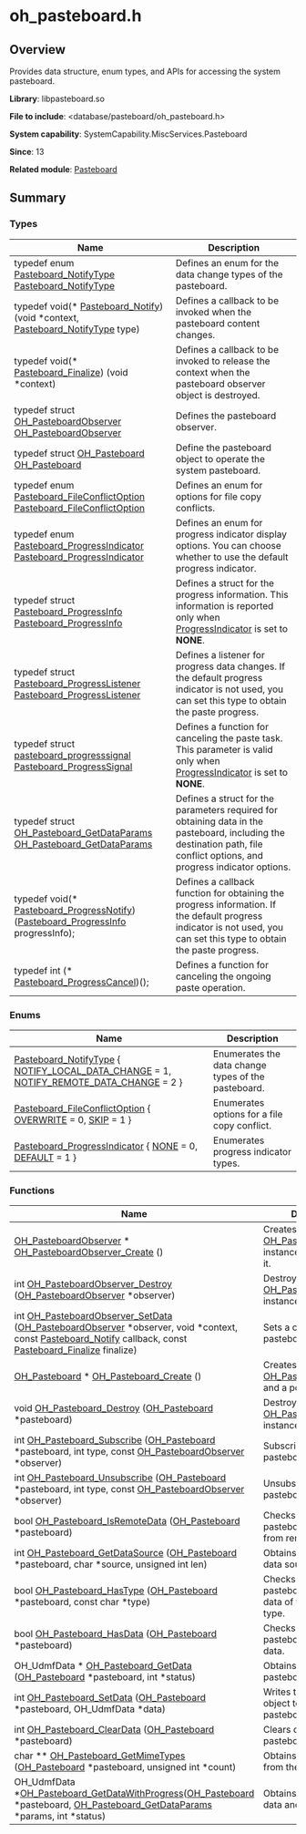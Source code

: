 # oh_pasteboard.h


## Overview

Provides data structure, enum types, and APIs for accessing the system pasteboard.

**Library**: libpasteboard.so

**File to include**: <database/pasteboard/oh_pasteboard.h>

**System capability**: SystemCapability.MiscServices.Pasteboard

**Since**: 13

**Related module**: [Pasteboard](_pasteboard.md)


## Summary


### Types

| Name| Description|
| -------- | -------- |
| typedef enum [Pasteboard_NotifyType](_pasteboard.md#pasteboard_notifytype) [Pasteboard_NotifyType](_pasteboard.md#pasteboard_notifytype) | Defines an enum for the data change types of the pasteboard. |
| typedef void(\* [Pasteboard_Notify](_pasteboard.md#pasteboard_notify)) (void \*context, [Pasteboard_NotifyType](_pasteboard.md#pasteboard_notifytype) type) | Defines a callback to be invoked when the pasteboard content changes. |
| typedef void(\* [Pasteboard_Finalize](_pasteboard.md#pasteboard_finalize)) (void \*context) | Defines a callback to be invoked to release the context when the pasteboard observer object is destroyed. |
| typedef struct [OH_PasteboardObserver](_pasteboard.md#oh_pasteboardobserver) [OH_PasteboardObserver](_pasteboard.md#oh_pasteboardobserver) | Defines the pasteboard observer. |
| typedef struct [OH_Pasteboard](_pasteboard.md#oh_pasteboard) [OH_Pasteboard](_pasteboard.md#oh_pasteboard) | Define the pasteboard object to operate the system pasteboard. |
| typedef enum [Pasteboard_FileConflictOption](_pasteboard.md#pasteboard_fileconflictoption) [Pasteboard_FileConflictOption](_pasteboard.md#pasteboard_fileconflictoption) | Defines an enum for options for file copy conflicts.|
| typedef enum [Pasteboard_ProgressIndicator](_pasteboard.md#pasteboard_progressindicator) [Pasteboard_ProgressIndicator](_pasteboard.md#pasteboard_progressindicator) | Defines an enum for progress indicator display options. You can choose whether to use the default progress indicator.|
| typedef struct [Pasteboard_ProgressInfo](_pasteboard.md#pasteboard_progressinfo) [Pasteboard_ProgressInfo](_pasteboard.md#pasteboard_progressinfo) | Defines a struct for the progress information. This information is reported only when [ProgressIndicator](_pasteboard.md#pasteboard_progressindicator) is set to **NONE**.|
| typedef struct [Pasteboard_ProgressListener](_pasteboard.md#pasteboard_progresslistener) [Pasteboard_ProgressListener](_pasteboard.md#pasteboard_progresslistener) | Defines a listener for progress data changes. If the default progress indicator is not used, you can set this type to obtain the paste progress.|
| typedef struct [pasteboard_progresssignal](_pasteboard.md#pasteboard_progresssignal) [Pasteboard_ProgressSignal](_pasteboard.md#pasteboard_progresssignal) | Defines a function for canceling the paste task. This parameter is valid only when [ProgressIndicator](_pasteboard.md#pasteboard_progressindicator) is set to **NONE**.|
| typedef struct [OH_Pasteboard_GetDataParams](_pasteboard.md#oh_pasteboard_getdataparams) [OH_Pasteboard_GetDataParams](_pasteboard.md#oh_pasteboard_getdataparams) | Defines a struct for the parameters required for obtaining data in the pasteboard, including the destination path, file conflict options, and progress indicator options.|
| typedef void(* [Pasteboard_ProgressNotify](_pasteboard.md#pasteboard_progressnotify))([Pasteboard_ProgressInfo](_pasteboard.md#pasteboard_progressinfo) progressInfo); | Defines a callback function for obtaining the progress information. If the default progress indicator is not used, you can set this type to obtain the paste progress.|
| typedef int (* [Pasteboard_ProgressCancel](_pasteboard.md#pasteboard_progresscancel))(); | Defines a function for canceling the ongoing paste operation.|


### Enums

| Name| Description|
| -------- | -------- |
| [Pasteboard_NotifyType](_pasteboard.md#pasteboard_notifytype) { [NOTIFY_LOCAL_DATA_CHANGE](_pasteboard.md) = 1, [NOTIFY_REMOTE_DATA_CHANGE](_pasteboard.md) = 2 } | Enumerates the data change types of the pasteboard. |
| [Pasteboard_FileConflictOption](_pasteboard.md#pasteboard_fileconflictoption) { [OVERWRITE](_pasteboard.md) = 0, [SKIP](_pasteboard.md) = 1 } | Enumerates options for a file copy conflict.|
| [Pasteboard_ProgressIndicator](_pasteboard.md#pasteboard_progressindicator) { [NONE](_pasteboard.md) = 0, [DEFAULT](_pasteboard.md) = 1 } | Enumerates progress indicator types.|


### Functions

| Name| Description|
| -------- | -------- |
| [OH_PasteboardObserver](_pasteboard.md#oh_pasteboardobserver) \* [OH_PasteboardObserver_Create](_pasteboard.md#oh_pasteboardobserver_create) () | Creates an [OH_PasteboardObserver](_pasteboard.md#oh_pasteboardobserver) instance and a pointer to it. |
| int [OH_PasteboardObserver_Destroy](_pasteboard.md#oh_pasteboardobserver_destroy) ([OH_PasteboardObserver](_pasteboard.md#oh_pasteboardobserver) \*observer) | Destroys an [OH_PasteboardObserver](_pasteboard.md#oh_pasteboardobserver) instance. |
| int [OH_PasteboardObserver_SetData](_pasteboard.md#oh_pasteboardobserver_setdata) ([OH_PasteboardObserver](_pasteboard.md#oh_pasteboardobserver) \*observer, void \*context, const [Pasteboard_Notify](_pasteboard.md#pasteboard_notify) callback, const [Pasteboard_Finalize](_pasteboard.md#pasteboard_finalize) finalize) | Sets a callback for the pasteboard observer. |
| [OH_Pasteboard](_pasteboard.md#oh_pasteboard) \* [OH_Pasteboard_Create](_pasteboard.md#oh_pasteboard_create) () | Creates an [OH_Pasteboard](_pasteboard.md#oh_pasteboard) instance and a pointer to it. |
| void [OH_Pasteboard_Destroy](_pasteboard.md#oh_pasteboard_destroy) ([OH_Pasteboard](_pasteboard.md#oh_pasteboard) \*pasteboard) | Destroys an [OH_Pasteboard](_pasteboard.md#oh_pasteboard) instance. |
| int [OH_Pasteboard_Subscribe](_pasteboard.md#oh_pasteboard_subscribe) ([OH_Pasteboard](_pasteboard.md#oh_pasteboard) \*pasteboard, int type, const [OH_PasteboardObserver](_pasteboard.md#oh_pasteboardobserver) \*observer) | Subscribes to the pasteboard observer. |
| int [OH_Pasteboard_Unsubscribe](_pasteboard.md#oh_pasteboard_unsubscribe) ([OH_Pasteboard](_pasteboard.md#oh_pasteboard) \*pasteboard, int type, const [OH_PasteboardObserver](_pasteboard.md#oh_pasteboardobserver) \*observer) | Unsubscribes from the pasteboard observer. |
| bool [OH_Pasteboard_IsRemoteData](_pasteboard.md#oh_pasteboard_isremotedata) ([OH_Pasteboard](_pasteboard.md#oh_pasteboard) \*pasteboard) | Checks whether the pasteboard data comes from remote devices. |
| int [OH_Pasteboard_GetDataSource](_pasteboard.md#oh_pasteboard_getdatasource) ([OH_Pasteboard](_pasteboard.md#oh_pasteboard) \*pasteboard, char \*source, unsigned int len) | Obtains the pasteboard data source. |
| bool [OH_Pasteboard_HasType](_pasteboard.md#oh_pasteboard_hastype) ([OH_Pasteboard](_pasteboard.md#oh_pasteboard) \*pasteboard, const char \*type) | Checks whether the pasteboard contains data of the specified type. |
| bool [OH_Pasteboard_HasData](_pasteboard.md#oh_pasteboard_hasdata) ([OH_Pasteboard](_pasteboard.md#oh_pasteboard) \*pasteboard) | Checks whether the pasteboard contains data. |
| OH_UdmfData \* [OH_Pasteboard_GetData](_pasteboard.md#oh_pasteboard_getdata) ([OH_Pasteboard](_pasteboard.md#oh_pasteboard) \*pasteboard, int \*status) | Obtains data from the pasteboard. |
| int [OH_Pasteboard_SetData](_pasteboard.md#oh_pasteboard_setdata) ([OH_Pasteboard](_pasteboard.md#oh_pasteboard) \*pasteboard, OH_UdmfData \*data) | Writes the unified data object to the pasteboard. |
| int [OH_Pasteboard_ClearData](_pasteboard.md#oh_pasteboard_cleardata) ([OH_Pasteboard](_pasteboard.md#oh_pasteboard) \*pasteboard) | Clears data from the pasteboard. |
| char ** [OH_Pasteboard_GetMimeTypes](_pasteboard.md#oh_pasteboard_getmimetypes) ([OH_Pasteboard](_pasteboard.md#oh_pasteboard) \*pasteboard, unsigned int *count) | Obtains the MIME type from the pasteboard. |
| OH_UdmfData *[OH_Pasteboard_GetDataWithProgress](_pasteboard.md#oh_pasteboard_getdatawithprogress)([OH_Pasteboard](_pasteboard.md#oh_pasteboard) *pasteboard, [OH_Pasteboard_GetDataParams](_pasteboard.md#oh_pasteboard_getdataparams) *params, int *status) | Obtains the pasteboard data and paste progress.|
